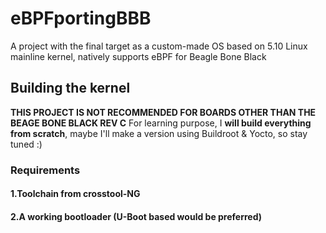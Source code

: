 # eBPFportingBBB
A project with the final target as a custom-made OS based on 5.10 Linux mainline kernel, natively supports eBPF for Beagle Bone Black
## Building the kernel
**THIS PROJECT IS NOT RECOMMENDED FOR BOARDS OTHER THAN THE BEAGE BONE BLACK REV C**
For learning purpose, I **will build everything from scratch**, maybe I'll make a version using Buildroot & Yocto, so stay tuned :)
### Requirements
#### 1.Toolchain from crosstool-NG
#### 2.A working bootloader (U-Boot based would be preferred)

